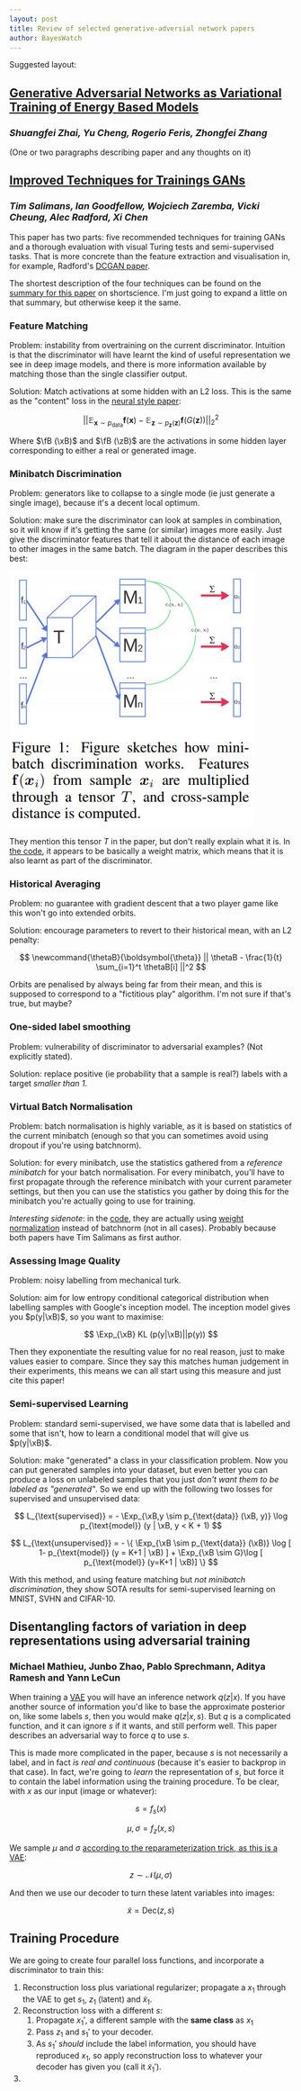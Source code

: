 ```yaml
---
layout: post
title: Review of selected generative-adversial network papers
author: BayesWatch
---
```


Suggested layout:

## [Generative Adversarial Networks as Variational Training of Energy Based Models](https://openreview.net/pdf?id=ry7O1ssex)
### *Shuangfei Zhai, Yu Cheng, Rogerio Feris, Zhongfei Zhang*

(One or two paragraphs describing paper and any thoughts on it)

## [Improved Techniques for Trainings GANs][improved]
### *Tim Salimans, Ian Goodfellow, Wojciech Zaremba, Vicki Cheung, Alec Radford, Xi Chen*

This paper has two parts: five recommended techniques for training GANs and
a thorough evaluation with visual Turing tests and semi-supervised tasks.
That is more concrete than the feature extraction and visualisation in, for
example, Radford's [DCGAN paper][dcgan].

The shortest description of the four techniques can be found on the
[summary for this paper][short] on shortscience. I'm just going to expand a
little on that summary, but otherwise keep it the same.

### Feature Matching

Problem: instability from overtraining on the current discriminator.
Intuition is that the discriminator will have learnt the kind of useful
representation we see in deep image models, and there is more information
available by matching those than the single classifier output.

Solution: Match activations at some hidden with an L2 loss. This is
the same as the "content" loss in the [neural style paper][style]:

$$
\newcommand{\aB}{\mathbf{a}}
\newcommand{\bB}{\mathbf{b}}
\newcommand{\cB}{\mathbf{c}}
\newcommand{\dB}{\mathbf{d}}
\newcommand{\eB}{\mathbf{e}}
\newcommand{\fB}{\mathbf{f}}
\newcommand{\gB}{\mathbf{g}}
\newcommand{\hB}{\mathbf{h}}
\newcommand{\iB}{\mathbf{i}}
\newcommand{\jB}{\mathbf{j}}
\newcommand{\kB}{\mathbf{k}}
\newcommand{\lB}{\mathbf{l}}
\newcommand{\mB}{\mathbf{m}}
\newcommand{\nB}{\mathbf{n}}
\newcommand{\oB}{\mathbf{o}}
\newcommand{\pB}{\mathbf{p}}
\newcommand{\qB}{\mathbf{q}}
\newcommand{\rB}{\mathbf{r}}
\newcommand{\sB}{\mathbf{s}}
\newcommand{\tB}{\mathbf{t}}
\newcommand{\uB}{\mathbf{u}}
\newcommand{\vB}{\mathbf{v}}
\newcommand{\wB}{\mathbf{w}}
\newcommand{\xB}{\mathbf{x}}
\newcommand{\yB}{\mathbf{y}}
\newcommand{\zB}{\mathbf{z}}
\newcommand{\Exp}{\mathbb{E}}
|| \Exp_{\xB \sim p_{\text{data}}} \fB (\xB) - \Exp_{\zB \sim p_{\zB}(\zB)} \fB (G(\zB)) ||_2^2
$$

Where $\fB (\xB)$ and $\fB (\zB)$ are the activations in some hidden layer
corresponding to either a real or generated image.

### Minibatch Discrimination

Problem: generators like to collapse to a single mode (ie just generate a
single image), because it's a decent local optimum.

Solution: make sure the discriminator can look at samples in combination,
so it will know if it's getting the same (or similar) images more easily.
Just give the discriminator features that tell it about the distance of
each image to other images in the same batch. The diagram in the paper
describes this best:

![](minibatch-discrim.png)

They mention this tensor $T$ in the paper, but don't really explain what it
is. In [the code][mbcode], it appears to be basically a weight matrix,
which means that it is also learnt as part of the discriminator.

### Historical Averaging

Problem: no guarantee with gradient descent that a two player game like
this won't go into extended orbits.

Solution: encourage parameters to revert to their historical mean, with an
L2 penalty:

$$
\newcommand{\thetaB}{\boldsymbol{\theta}}
|| \thetaB - \frac{1}{t} \sum_{i=1}^t \thetaB[i] ||^2
$$

Orbits are penalised by always being far from their mean, and this is
supposed to correspond to a "fictitious play" algorithm. I'm not sure if
that's true, but maybe?

### One-sided label smoothing

Problem: vulnerability of discriminator to adversarial examples? (Not
explicitly stated).

Solution: replace positive (ie probability that a sample is real?) labels
with a target _smaller than 1_.

### Virtual Batch Normalisation

Problem: batch normalisation is highly variable, as it is based on
statistics of the current minibatch (enough so that you can sometimes avoid
using dropout if you're using batchnorm).

Solution: for every minibatch, use the statistics gathered from a
_reference minibatch_ for your batch normalisation. For every minibatch,
you'll have to first propagate through the reference minibatch with your
current parameter settings, but then you can use the statistics you gather
by doing this for the minibatch you're actually going to use for training.

_Interesting sidenote_: in the [code][impcode], they are actually using
[weight normalization][weightnorm] instead of batchnorm (not in all cases).
Probably because both papers have Tim Salimans as first author.

### Assessing Image Quality

Problem: noisy labelling from mechanical turk.

Solution: aim for low entropy conditional categorical distribution when
labelling samples with Google's inception model. The inception model gives
you $p(y|\xB)$, so you want to maximise:

$$
\Exp_{\xB} KL (p(y|\xB)||p(y))
$$

Then they exponentiate the resulting value for no real reason, just to make
values easier to compare. Since they say this matches human judgement in
their experiments, this means we can all start using this measure and just
cite this paper!

### Semi-supervised Learning

Problem: standard semi-supervised, we have some data that is labelled and
some that isn't, how to learn a conditional model that will give us
$p(y|\xB)$.

Solution: make "generated" a class in your classification problem. Now you
can put generated samples into your dataset, but even better you can
produce a loss on unlabeled samples that you just _don't want them to be
labeled as "generated"_. So we end up with the following two losses for
supervised and unsupervised data:

$$
L_{\text{supervised}} = - \Exp_{\xB,y \sim p_{\text{data}} (\xB, y)} \log p_{\text{model}} (y | \xB, y < K + 1)
$$

$$
L_{\text{unsupervised}} = - \{ \Exp_{\xB \sim p_{\text{data}} (\xB)} \log [
1- p_{\text{model}} (y = K+1 | \xB) ] + \Exp_{\xB \sim G}\log [
p_{\text{model}} (y=K+1 | \xB)] \}
$$

With this method, and using feature matching but _not minibatch
discrimination_, they show SOTA results for semi-supervised learning on
MNIST, SVHN and CIFAR-10.

[mbcode]: https://github.com/openai/improved-gan/blob/master/mnist_svhn_cifar10/nn.py#L132-L170
[impcode]: https://github.com/openai/improved-gan/blob/master/mnist_svhn_cifar10/nn.py#L45-L91
[weightnorm]: https://arxiv.org/abs/1602.07868
[short]: http://www.shortscience.org/paper?bibtexKey=journals/corr/SalimansGZCRC16#udibr
[improved]: https://arxiv.org/abs/1606.03498
[dcgan]: https://arxiv.org/abs/1511.06434
[style]: https://arxiv.org/abs/1508.06576

## Disentangling factors of variation in deep representations using adversarial training 
### Michael Mathieu, Junbo Zhao, Pablo Sprechmann, Aditya Ramesh and Yann LeCun

When training a [VAE][] you will have an inference network $q(z|x)$. If you
have another source of information you'd like to base the approximate
posterior on, like some labels $s$, then you would make $q(z|x,s)$. But $q$
is a complicated function, and it can ignore $s$ if it wants, and still
perform well. This paper describes an adversarial way to force $q$ to use
$s$.

This is made more complicated in the paper, because $s$ is not necessarily
a label, and in fact _is real and continuous_ (because it's easier to
backprop in that case). In fact, we're going to _learn_ the representation
of $s$, but force it to contain the label information using the training
procedure. To be clear, with $x$ as our input (image or whatever):

$$
s  = f_{s}(x)
$$

$$
\mu, \sigma = f_{z}(x,s)
$$

We sample $\mu$ and $\sigma$ [according to the reparameterization trick, as
this is a VAE][vae]:

$$
z \sim \mathcal{N}(\mu, \sigma)
$$

And then we use our decoder to turn these latent variables into images:

$$
\tilde{x} = \text{Dec}(z,s)
$$

Training Procedure
--------------------------

We are going to create four parallel loss functions, and incorporate a
discriminator to train this:

1. Reconstruction loss plus variational regularizer; propagate a $x_1$
through the VAE to get $s_1$, $z_1$ (latent) and $\tilde{x}_{1}$.
2. Reconstruction loss with a different $s$:
    1. Propagate $x_1'$, a different sample with the __same class__ as
 $x_1$
    2. Pass $z_1$ and $s_1'$ to your decoder.
    3. As $s_1'$ _should_ include the label information, you should have
reproduced $x_1$, so apply reconstruction loss to whatever your decoder has
given you (call it $\tilde{x}_1'$).
3. 

[vae]: https://jaan.io/unreasonable-confusion/
